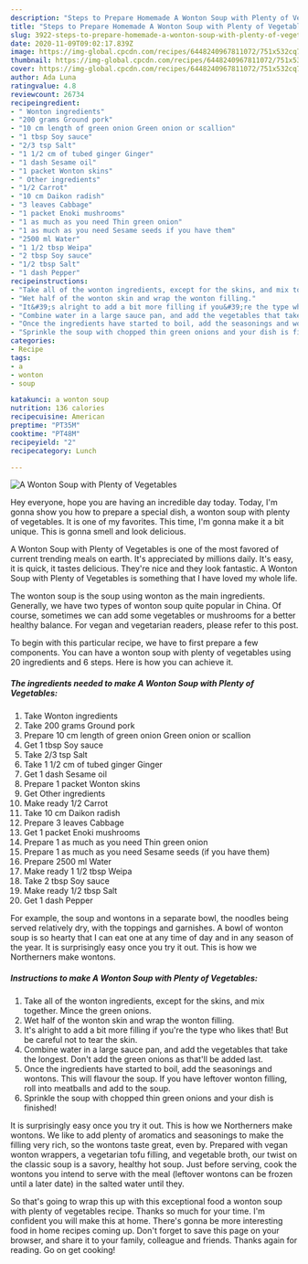 ```yaml
---
description: "Steps to Prepare Homemade A Wonton Soup with Plenty of Vegetables"
title: "Steps to Prepare Homemade A Wonton Soup with Plenty of Vegetables"
slug: 3922-steps-to-prepare-homemade-a-wonton-soup-with-plenty-of-vegetables
date: 2020-11-09T09:02:17.839Z
image: https://img-global.cpcdn.com/recipes/6448240967811072/751x532cq70/a-wonton-soup-with-plenty-of-vegetables-recipe-main-photo.jpg
thumbnail: https://img-global.cpcdn.com/recipes/6448240967811072/751x532cq70/a-wonton-soup-with-plenty-of-vegetables-recipe-main-photo.jpg
cover: https://img-global.cpcdn.com/recipes/6448240967811072/751x532cq70/a-wonton-soup-with-plenty-of-vegetables-recipe-main-photo.jpg
author: Ada Luna
ratingvalue: 4.8
reviewcount: 26734
recipeingredient:
- " Wonton ingredients"
- "200 grams Ground pork"
- "10 cm length of green onion Green onion or scallion"
- "1 tbsp Soy sauce"
- "2/3 tsp Salt"
- "1 1/2 cm of tubed ginger Ginger"
- "1 dash Sesame oil"
- "1 packet Wonton skins"
- " Other ingredients"
- "1/2 Carrot"
- "10 cm Daikon radish"
- "3 leaves Cabbage"
- "1 packet Enoki mushrooms"
- "1 as much as you need Thin green onion"
- "1 as much as you need Sesame seeds if you have them"
- "2500 ml Water"
- "1 1/2 tbsp Weipa"
- "2 tbsp Soy sauce"
- "1/2 tbsp Salt"
- "1 dash Pepper"
recipeinstructions:
- "Take all of the wonton ingredients, except for the skins, and mix together. Mince the green onions."
- "Wet half of the wonton skin and wrap the wonton filling."
- "It&#39;s alright to add a bit more filling if you&#39;re the type who likes that! But be careful not to tear the skin."
- "Combine water in a large sauce pan, and add the vegetables that take the longest. Don&#39;t add the green onions as that&#39;ll be added last."
- "Once the ingredients have started to boil, add the seasonings and wontons. This will flavour the soup.  If you have leftover wonton filling, roll into meatballs and add to the soup."
- "Sprinkle the soup with chopped thin green onions and your dish is finished!"
categories:
- Recipe
tags:
- a
- wonton
- soup

katakunci: a wonton soup 
nutrition: 136 calories
recipecuisine: American
preptime: "PT35M"
cooktime: "PT48M"
recipeyield: "2"
recipecategory: Lunch

---
```



![A Wonton Soup with Plenty of Vegetables](https://img-global.cpcdn.com/recipes/6448240967811072/751x532cq70/a-wonton-soup-with-plenty-of-vegetables-recipe-main-photo.jpg)

Hey everyone, hope you are having an incredible day today. Today, I'm gonna show you how to prepare a special dish, a wonton soup with plenty of vegetables. It is one of my favorites. This time, I'm gonna make it a bit unique. This is gonna smell and look delicious.

A Wonton Soup with Plenty of Vegetables is one of the most favored of current trending meals on earth. It's appreciated by millions daily. It's easy, it is quick, it tastes delicious. They're nice and they look fantastic. A Wonton Soup with Plenty of Vegetables is something that I have loved my whole life.

The wonton soup is the soup using wonton as the main ingredients. Generally, we have two types of wonton soup quite popular in China. Of course, sometimes we can add some vegetables or mushrooms for a better healthy balance. For vegan and vegetarian readers, please refer to this post.


To begin with this particular recipe, we have to first prepare a few components. You can have a wonton soup with plenty of vegetables using 20 ingredients and 6 steps. Here is how you can achieve it.

<!--inarticleads1-->

##### The ingredients needed to make A Wonton Soup with Plenty of Vegetables:

1. Take  Wonton ingredients
1. Take 200 grams Ground pork
1. Prepare 10 cm length of green onion Green onion or scallion
1. Get 1 tbsp Soy sauce
1. Take 2/3 tsp Salt
1. Take 1 1/2 cm of tubed ginger Ginger
1. Get 1 dash Sesame oil
1. Prepare 1 packet Wonton skins
1. Get  Other ingredients
1. Make ready 1/2 Carrot
1. Take 10 cm Daikon radish
1. Prepare 3 leaves Cabbage
1. Get 1 packet Enoki mushrooms
1. Prepare 1 as much as you need Thin green onion
1. Prepare 1 as much as you need Sesame seeds (if you have them)
1. Prepare 2500 ml Water
1. Make ready 1 1/2 tbsp Weipa
1. Take 2 tbsp Soy sauce
1. Make ready 1/2 tbsp Salt
1. Get 1 dash Pepper


For example, the soup and wontons in a separate bowl, the noodles being served relatively dry, with the toppings and garnishes. A bowl of wonton soup is so hearty that I can eat one at any time of day and in any season of the year. It is surprisingly easy once you try it out. This is how we Northerners make wontons. 

<!--inarticleads2-->

##### Instructions to make A Wonton Soup with Plenty of Vegetables:

1. Take all of the wonton ingredients, except for the skins, and mix together. Mince the green onions.
1. Wet half of the wonton skin and wrap the wonton filling.
1. It&#39;s alright to add a bit more filling if you&#39;re the type who likes that! But be careful not to tear the skin.
1. Combine water in a large sauce pan, and add the vegetables that take the longest. Don&#39;t add the green onions as that&#39;ll be added last.
1. Once the ingredients have started to boil, add the seasonings and wontons. This will flavour the soup.  If you have leftover wonton filling, roll into meatballs and add to the soup.
1. Sprinkle the soup with chopped thin green onions and your dish is finished!


It is surprisingly easy once you try it out. This is how we Northerners make wontons. We like to add plenty of aromatics and seasonings to make the filling very rich, so the wontons taste great, even by. Prepared with vegan wonton wrappers, a vegetarian tofu filling, and vegetable broth, our twist on the classic soup is a savory, healthy hot soup. Just before serving, cook the wontons you intend to serve with the meal (leftover wontons can be frozen until a later date) in the salted water until they. 

So that's going to wrap this up with this exceptional food a wonton soup with plenty of vegetables recipe. Thanks so much for your time. I'm confident you will make this at home. There's gonna be more interesting food in home recipes coming up. Don't forget to save this page on your browser, and share it to your family, colleague and friends. Thanks again for reading. Go on get cooking!
